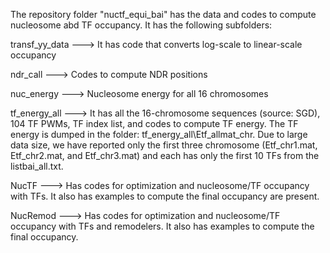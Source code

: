 The repository folder "nuctf_equi_bai" has the data and codes to compute nucleosome abd TF occupancy. It has the following subfolders:

transf_yy_data ---> It has code that converts log-scale to linear-scale occupancy 

ndr_call ---> Codes to compute NDR positions  

nuc_energy ---> Nucleosome energy for all 16 chromosomes

tf_energy_all ---> It has all the 16-chromosome sequences (source: SGD), 104 TF PWMs, TF index list, and codes to compute TF energy. The TF energy is dumped in the folder: tf_energy_all\Etf_allmat_chr. Due to large data size, we have reported only the first three chromosome (Etf_chr1.mat, Etf_chr2.mat, and Etf_chr3.mat) and each has only the first 10 TFs from the listbai_all.txt.

NucTF ---> Has codes for optimization and nucleosome/TF occupancy with TFs. It also has examples to compute the final occupancy are present.

NucRemod ---> Has codes for optimization and nucleosome/TF occupancy with TFs and remodelers. It also has examples to compute the final occupancy.
